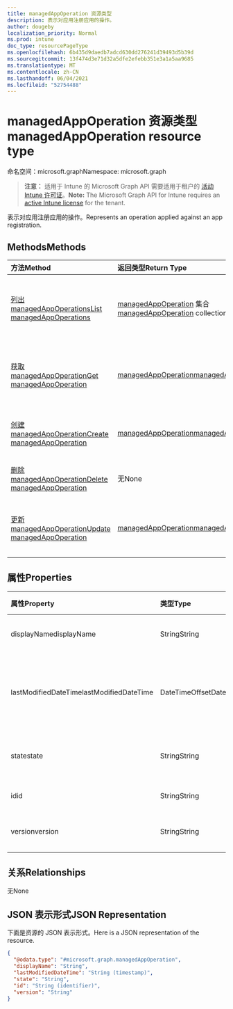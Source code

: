```yaml
---
title: managedAppOperation 资源类型
description: 表示对应用注册应用的操作。
author: dougeby
localization_priority: Normal
ms.prod: intune
doc_type: resourcePageType
ms.openlocfilehash: 6b435d9daedb7adcd630dd276241d39493d5b39d
ms.sourcegitcommit: 13f474d3e71d32a5dfe2efebb351e3a1a5aa9685
ms.translationtype: MT
ms.contentlocale: zh-CN
ms.lasthandoff: 06/04/2021
ms.locfileid: "52754488"
---
```

# <a name="managedappoperation-resource-type"></a><span data-ttu-id="7315a-103">managedAppOperation 资源类型</span><span class="sxs-lookup"><span data-stu-id="7315a-103">managedAppOperation resource type</span></span>

<span data-ttu-id="7315a-104">命名空间：microsoft.graph</span><span class="sxs-lookup"><span data-stu-id="7315a-104">Namespace: microsoft.graph</span></span>

> <span data-ttu-id="7315a-105">**注意：** 适用于 Intune 的 Microsoft Graph API 需要适用于租户的 [活动 Intune 许可证](https://go.microsoft.com/fwlink/?linkid=839381)。</span><span class="sxs-lookup"><span data-stu-id="7315a-105">**Note:** The Microsoft Graph API for Intune requires an [active Intune license](https://go.microsoft.com/fwlink/?linkid=839381) for the tenant.</span></span>

<span data-ttu-id="7315a-106">表示对应用注册应用的操作。</span><span class="sxs-lookup"><span data-stu-id="7315a-106">Represents an operation applied against an app registration.</span></span>

## <a name="methods"></a><span data-ttu-id="7315a-107">Methods</span><span class="sxs-lookup"><span data-stu-id="7315a-107">Methods</span></span>
|<span data-ttu-id="7315a-108">方法</span><span class="sxs-lookup"><span data-stu-id="7315a-108">Method</span></span>|<span data-ttu-id="7315a-109">返回类型</span><span class="sxs-lookup"><span data-stu-id="7315a-109">Return Type</span></span>|<span data-ttu-id="7315a-110">Description</span><span class="sxs-lookup"><span data-stu-id="7315a-110">Description</span></span>|
|:---|:---|:---|
|[<span data-ttu-id="7315a-111">列出 managedAppOperations</span><span class="sxs-lookup"><span data-stu-id="7315a-111">List managedAppOperations</span></span>](../api/intune-mam-managedappoperation-list.md)|<span data-ttu-id="7315a-112">[managedAppOperation](../resources/intune-mam-managedappoperation.md) 集合</span><span class="sxs-lookup"><span data-stu-id="7315a-112">[managedAppOperation](../resources/intune-mam-managedappoperation.md) collection</span></span>|<span data-ttu-id="7315a-113">列出 [managedAppOperation](../resources/intune-mam-managedappoperation.md) 对象的属性和关系。</span><span class="sxs-lookup"><span data-stu-id="7315a-113">List properties and relationships of the [managedAppOperation](../resources/intune-mam-managedappoperation.md) objects.</span></span>|
|[<span data-ttu-id="7315a-114">获取 managedAppOperation</span><span class="sxs-lookup"><span data-stu-id="7315a-114">Get managedAppOperation</span></span>](../api/intune-mam-managedappoperation-get.md)|[<span data-ttu-id="7315a-115">managedAppOperation</span><span class="sxs-lookup"><span data-stu-id="7315a-115">managedAppOperation</span></span>](../resources/intune-mam-managedappoperation.md)|<span data-ttu-id="7315a-116">读取 [managedAppOperation](../resources/intune-mam-managedappoperation.md) 对象的属性和关系。</span><span class="sxs-lookup"><span data-stu-id="7315a-116">Read properties and relationships of the [managedAppOperation](../resources/intune-mam-managedappoperation.md) object.</span></span>|
|[<span data-ttu-id="7315a-117">创建 managedAppOperation</span><span class="sxs-lookup"><span data-stu-id="7315a-117">Create managedAppOperation</span></span>](../api/intune-mam-managedappoperation-create.md)|[<span data-ttu-id="7315a-118">managedAppOperation</span><span class="sxs-lookup"><span data-stu-id="7315a-118">managedAppOperation</span></span>](../resources/intune-mam-managedappoperation.md)|<span data-ttu-id="7315a-119">创建新的 [managedAppOperation](../resources/intune-mam-managedappoperation.md) 对象。</span><span class="sxs-lookup"><span data-stu-id="7315a-119">Create a new [managedAppOperation](../resources/intune-mam-managedappoperation.md) object.</span></span>|
|[<span data-ttu-id="7315a-120">删除 managedAppOperation</span><span class="sxs-lookup"><span data-stu-id="7315a-120">Delete managedAppOperation</span></span>](../api/intune-mam-managedappoperation-delete.md)|<span data-ttu-id="7315a-121">无</span><span class="sxs-lookup"><span data-stu-id="7315a-121">None</span></span>|<span data-ttu-id="7315a-122">删除 [managedAppOperation](../resources/intune-mam-managedappoperation.md)。</span><span class="sxs-lookup"><span data-stu-id="7315a-122">Deletes a [managedAppOperation](../resources/intune-mam-managedappoperation.md).</span></span>|
|[<span data-ttu-id="7315a-123">更新 managedAppOperation</span><span class="sxs-lookup"><span data-stu-id="7315a-123">Update managedAppOperation</span></span>](../api/intune-mam-managedappoperation-update.md)|[<span data-ttu-id="7315a-124">managedAppOperation</span><span class="sxs-lookup"><span data-stu-id="7315a-124">managedAppOperation</span></span>](../resources/intune-mam-managedappoperation.md)|<span data-ttu-id="7315a-125">更新 [managedAppOperation](../resources/intune-mam-managedappoperation.md) 对象的属性。</span><span class="sxs-lookup"><span data-stu-id="7315a-125">Update the properties of a [managedAppOperation](../resources/intune-mam-managedappoperation.md) object.</span></span>|

## <a name="properties"></a><span data-ttu-id="7315a-126">属性</span><span class="sxs-lookup"><span data-stu-id="7315a-126">Properties</span></span>
|<span data-ttu-id="7315a-127">属性</span><span class="sxs-lookup"><span data-stu-id="7315a-127">Property</span></span>|<span data-ttu-id="7315a-128">类型</span><span class="sxs-lookup"><span data-stu-id="7315a-128">Type</span></span>|<span data-ttu-id="7315a-129">说明</span><span class="sxs-lookup"><span data-stu-id="7315a-129">Description</span></span>|
|:---|:---|:---|
|<span data-ttu-id="7315a-130">displayName</span><span class="sxs-lookup"><span data-stu-id="7315a-130">displayName</span></span>|<span data-ttu-id="7315a-131">String</span><span class="sxs-lookup"><span data-stu-id="7315a-131">String</span></span>|<span data-ttu-id="7315a-132">操作名称。</span><span class="sxs-lookup"><span data-stu-id="7315a-132">The operation name.</span></span>|
|<span data-ttu-id="7315a-133">lastModifiedDateTime</span><span class="sxs-lookup"><span data-stu-id="7315a-133">lastModifiedDateTime</span></span>|<span data-ttu-id="7315a-134">DateTimeOffset</span><span class="sxs-lookup"><span data-stu-id="7315a-134">DateTimeOffset</span></span>|<span data-ttu-id="7315a-135">上次修改应用操作的时间。</span><span class="sxs-lookup"><span data-stu-id="7315a-135">The last time the app operation was modified.</span></span>|
|<span data-ttu-id="7315a-136">state</span><span class="sxs-lookup"><span data-stu-id="7315a-136">state</span></span>|<span data-ttu-id="7315a-137">String</span><span class="sxs-lookup"><span data-stu-id="7315a-137">String</span></span>|<span data-ttu-id="7315a-138">操作的当前状态</span><span class="sxs-lookup"><span data-stu-id="7315a-138">The current state of the operation</span></span>|
|<span data-ttu-id="7315a-139">id</span><span class="sxs-lookup"><span data-stu-id="7315a-139">id</span></span>|<span data-ttu-id="7315a-140">String</span><span class="sxs-lookup"><span data-stu-id="7315a-140">String</span></span>|<span data-ttu-id="7315a-141">实体的键。</span><span class="sxs-lookup"><span data-stu-id="7315a-141">Key of the entity.</span></span>|
|<span data-ttu-id="7315a-142">version</span><span class="sxs-lookup"><span data-stu-id="7315a-142">version</span></span>|<span data-ttu-id="7315a-143">String</span><span class="sxs-lookup"><span data-stu-id="7315a-143">String</span></span>|<span data-ttu-id="7315a-144">实体的版本。</span><span class="sxs-lookup"><span data-stu-id="7315a-144">Version of the entity.</span></span>|

## <a name="relationships"></a><span data-ttu-id="7315a-145">关系</span><span class="sxs-lookup"><span data-stu-id="7315a-145">Relationships</span></span>
<span data-ttu-id="7315a-146">无</span><span class="sxs-lookup"><span data-stu-id="7315a-146">None</span></span>

## <a name="json-representation"></a><span data-ttu-id="7315a-147">JSON 表示形式</span><span class="sxs-lookup"><span data-stu-id="7315a-147">JSON Representation</span></span>
<span data-ttu-id="7315a-148">下面是资源的 JSON 表示形式。</span><span class="sxs-lookup"><span data-stu-id="7315a-148">Here is a JSON representation of the resource.</span></span>
<!-- {
  "blockType": "resource",
  "keyProperty": "id",
  "@odata.type": "microsoft.graph.managedAppOperation"
}
-->
``` json
{
  "@odata.type": "#microsoft.graph.managedAppOperation",
  "displayName": "String",
  "lastModifiedDateTime": "String (timestamp)",
  "state": "String",
  "id": "String (identifier)",
  "version": "String"
}
```




